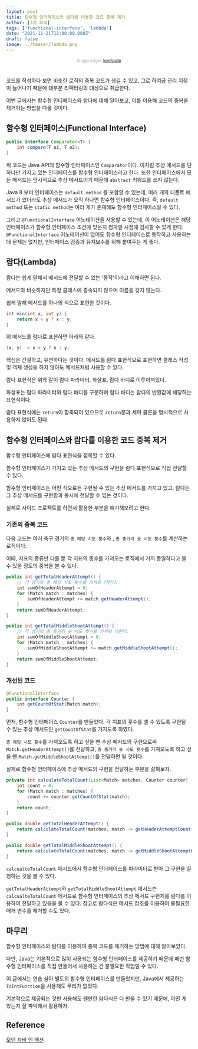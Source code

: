 ```yaml
---
layout: post 
title: 함수형 인터페이스와 람다를 이용한 코드 중복 제거
author: [3기_파피]
tags: ['functional-interface', 'lambda']
date: "2021-11-21T12:00:00.000Z"
draft: false
image: ../teaser/lambda.png
---
```


<p style="font-family: sans-serif; text-align: center; color: #aaa; margin-bottom: 3em; font-size: 85%">image origin: <a href="https://keefcode.wordpress.com/2013/12/05/lambda-expressions-in-java-8/">keefcode</a></p>

코드를 작성하다 보면 비슷한 로직의 중복 코드가 생길 수 있고, 그로 하여금 관리 지점이 늘어나기 때문에 대부분 리팩터링의 대상으로 취급한다.

이번 글에서는 함수형 인터페이스와 람다에 대해 알아보고, 이를 이용해 코드의 중복을 제거하는 방법을 다룰 것이다.

## 함수형 인터페이스(Functional Interface)

```java
public interface Comparator<T> {
    int compare(T o1, T o2);
}
```

위 코드는 Java API의 함수형 인터페이스인 `Comparator`이다. 이처럼 추상 메서드를 단 하나만 가지고 있는 인터페이스를 함수형 인터페이스라고 한다. 또한 인터페이스에서 모든 메서드는 암시적으로 추상 메서드이기 때문에 `abstract` 키워드를 쓰지 않는다.

Java 8 부터 인터페이스는 `default method` 를 포함할 수 있는데, 여러 개의 디폴트 메서드가 있더라도 추상 메서드가 오직 하나면 함수형 인터페이스이다. 즉, `default method` 또는 `static method`는 여러 개가 존재해도 함수형 인터페이스일 수 있다.

그리고 `@FunctionalInterface` 어노테이션을 사용할 수 있는데, 이 어노테이션은 해당 인터페이스가 함수형 인터페이스 조건에 맞는지 컴파일 시점에 검사할 수 있게 한다. `@FunctionalInterface` 어노테이션이 없어도 함수형 인터페이스로 동작하고 사용하는 데 문제는 없지만, 인터페이스 검증과 유지보수를 위해 붙여주는 게 좋다.

## 람다(Lambda)

람다는 쉽게 말해서 메서드에 전달할 수 있는 '동작'이라고 이해하면 된다.

메서드와 비슷하지만 특정 클래스에 종속되지 않으며 이름을 갖지 않는다.

쉽게 말해 메서드를 하나의 식으로 표현한 것이다.

```java
int min(int x, int y) {
    return x < y ? x : y;
}
```

위 메서드를 람다로 표현하면 아래와 같다.

```java
(x, y) -> x < y ? x : y;
```

핵심은 간결하고, 유연하다는 것이다. 메서드를 람다 표현식으로 표현하면 클래스 작성 및 객체 생성을 하지 않아도 메서드처럼 사용할 수 있다.

람다 표현식은 위와 같이 람다 파라미터, 화살표, 람다 바디로 이루어져있다.

화살표는 람다 파라미터와 람다 바디를 구분하며 람다 바디는 람다의 반환값에 해당하는 표현식이다.

람다 표현식에는 `return`이 함축되어 있으므로 `return`문과 세미 콜론을 명시적으로 사용하지 않아도 된다.

## 함수형 인터페이스와 람다를 이용한 코드 중복 제거

함수형 인터페이스에 람다 표현식을 접목할 수 있다.

함수형 인터페이스가 가지고 있는 추상 메서드의 구현을 람다 표현식으로 직접 전달할 수 있다.

함수형 인터페이스는 어떤 식으로든 구현될 수 있는 추상 메서드를 가지고 있고, 람다는 그 추상 메서드를 구현함과 동시에 전달할 수 있는 것이다.

실제로 사이드 프로젝트를 하면서 활용한 부분을 얘기해보려고 한다.

### 기존의 중복 코드

다음 코드는 여러 축구 경기의 `총 헤딩 시도 횟수`와 , `총 중거리 슛 시도 횟수`를 계산하는 로직이다.

이때, 지표의 종류만 다를 뿐 각 지표의 횟수를 가져오는 로직에서 거의 동일하다고 볼 수 있을 정도의 중복을 볼 수 있다.

```java
public int getTotalHeaderAttempt() {
    // 각 경기의 총 헤딩 시도 횟수를 가져와 더한다.
    int sumOfHeaderAttempt = 0;
    for (Match match : matches) {
        sumOfHeaderAttempt += match.getHeaderAttempt();
    }
    return sumOfHeaderAttempt;
}

public int getTotalMiddleShootAttempt() {
    // 각 경기의 총 중거리 슛 시도 횟수를 가져와 더한다.
    int sumOfMiddleShootAttempt = 0;
    for (Match match : matches) {
        sumOfMiddleShootAttempt += match.getMiddleShootAttempt();
    }
    return sumOfMiddleShootAttempt;
}
```

### 개선된 코드

```java
@FunctionalInterface
public interface Counter { 
    int getCountOfStat(Match match);
}
```

먼저, 함수형 인터페이스 `Counter`를 만들었다. 각 지표의 횟수를 셀 수 있도록 구현될 수 있는 추상 메서드인 `getCountOfStat`를 가지도록 하였다.

`총 헤딩 시도 횟수`를 가져오도록 하고 싶을 땐 추상 메서드의 구현으로써 `Match.getHeaderAttempt()`를 전달하고, `총 중거리 슛 시도 횟수`를 가져오도록 하고 싶을 땐 `Match.getMiddleShootAttempt()`를 전달하면 될 것이다.

실제로 함수형 인터페이스에 추상 메서드의 구현을 전달하는 부분을 살펴보자.

```java
private int calculateTotalCount(List<Match> matches, Counter counter) {
    int count = 0;
    for (Match match : matches) {
        count += counter.getCountOfStat(match);
    }
    return count;
}

public double getTotalHeaderAttempt() {
    return calculateTotalCount(matches, match -> getHeaderAttemptCount());
}

public double getTotalMiddleShootAttempt() {
    return calculateTotalCount(matches, match -> getMiddleShootAttemptCount());
}
```

`calcualteTotalCount` 메서드에서 함수형 인터페이스를 파라미터로 받아 그 구현을 실행하는 것을 볼 수 있다.

`getTotalHeaderAttempt`와 `getTotalMiddleShootAttempt` 메서드는 `calcualteTotalCount` 메서드로 함수형 인터페이스의 추상 메서드 구현체를 람다를 이용하여 전달하고 있음을 볼 수 있다. 참고로 람다식은 메서드 참조를 이용하여 불필요한 매개 변수를 제거할 수도 있다.

## 마무리

함수형 인터페이스와 람다를 이용하여 중복 코드를 제거하는 방법에 대해 알아보았다.

다만, Java는 기본적으로 많이 사용되는 함수형 인터페이스를 제공하기 때문에 매번 함수형 인터페이스를 직접 만들어서 사용하는 건 불필요한 작업일 수 있다.

이 글에서는 연습 삼아 별도의 함수형 인터페이스를 만들었지만, Java에서 제공하는 `ToIntFunction`을 사용해도 무리가 없었다.

기본적으로 제공되는 것만 사용해도 웬만한 람다식은 다 만들 수 있기 때문에, 어떤 게 있는지 잘 파악해서 활용하자.

## Reference

[모던 자바 인 액션](http://www.yes24.com/Product/Goods/77125987)
